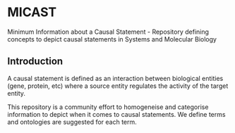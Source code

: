 # MICAST
Minimum Information about a Causal Statement - Repository defining concepts to depict causal statements in Systems and Molecular Biology

## Introduction
A causal statement is defined as an interaction between biological entities (gene, protein, etc) where a source entity regulates the activity of the target entity.

This repository is a community effort to homogeneise and categorise information to depict when it comes to causal statements. We define terms and ontologies are suggested for each term.
